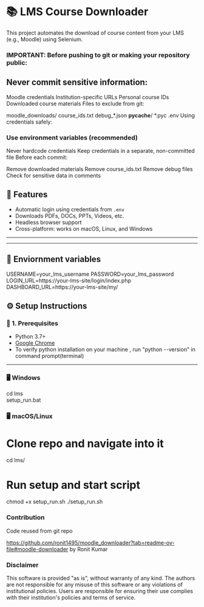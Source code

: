 # 📚 LMS Course Downloader

This project automates the download of course content from your LMS (e.g., Moodle) using Selenium.

### IMPORTANT: Before pushing to git or making your repository public:

## Never commit sensitive information:

Moodle credentials
Institution-specific URLs
Personal course IDs
Downloaded course materials
Files to exclude from git:

moodle_downloads/
course_ids.txt
debug_*.json
__pycache__/
*.pyc
.env
Using credentials safely:

### Use environment variables (recommended)
Never hardcode credentials
Keep credentials in a separate, non-committed file
Before each commit:

Remove downloaded materials
Remove course_ids.txt
Remove debug files
Check for sensitive data in comments

## 🚀 Features

- Automatic login using credentials from `.env`
- Downloads PDFs, DOCs, PPTs, Videos, etc.
- Headless browser support
- Cross-platform: works on macOS, Linux, and Windows

---

---

## 🚀 Enviornment variables

USERNAME=your_lms_username
PASSWORD=your_lms_password
LOGIN_URL=https://your-lms-site/login/index.php
DASHBOARD_URL=https://your-lms-site/my/


## ⚙️ Setup Instructions

### 🧪 1. Prerequisites

- Python 3.7+
- [Google Chrome](https://www.google.com/chrome/)
- To verify python installation on your machine , run "python --version" in command prompt(terminal)

---
###  🖥 Windows
cd lms\
setup_run.bat

### 🖥 macOS/Linux


# Clone repo and navigate into it
cd lms/

# Run setup and start script
chmod +x setup_run.sh
./setup_run.sh



### Contribution
Code reused from git repo 

https://github.com/ronit1495/moodle_downloader?tab=readme-ov-file#moodle-downloader
by Ronit Kumar

### Disclaimer

This software is provided "as is", without warranty of any kind. The authors are not responsible for any misuse of this software or any violations of institutional policies. Users are responsible for ensuring their use complies with their institution's policies and terms of service.